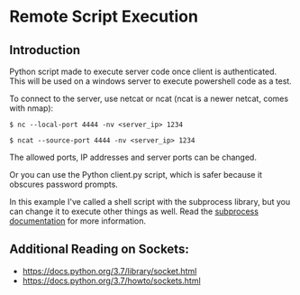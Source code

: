 # Remote Script Execution

## Introduction
Python script made to execute server code once client is authenticated. This will be used on a windows server to execute powershell code as a test.

To connect to the server, use netcat or ncat (ncat is a newer netcat, comes with nmap):
```
$ nc --local-port 4444 -nv <server_ip> 1234
```
```
$ ncat --source-port 4444 -nv <server_ip> 1234
```
The allowed ports, IP addresses and server ports can be changed.

Or you can use the Python client.py script, which is safer because it obscures password prompts.

In this example I've called a shell script with the subprocess library, but you can change it to execute other things as well. Read the [subprocess documentation](https://docs.python.org/3.7/library/subprocess.html) for more information.

## Additional Reading on Sockets:
* https://docs.python.org/3.7/library/socket.html
* https://docs.python.org/3.7/howto/sockets.html
